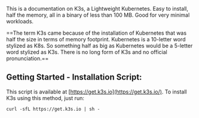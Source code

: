 This is a documentation on K3s, a Lightweight Kubernetes. Easy to install, half the memory, all in a binary of less than 100 MB. Good for very minimal workloads. 

==The term K3s came because of the installation of Kubernetes that was half the size in terms of memory footprint. Kubernetes is a 10-letter word stylized as K8s. So something half as big as Kubernetes would be a 5-letter word stylized as K3s. There is no long form of K3s and no official pronunciation.==

## Getting Started - Installation Script:
This script is available at [https://get.k3s.io](https://get.k3s.io/). To install K3s using this method, just run:
```
curl -sfL https://get.k3s.io | sh -
```